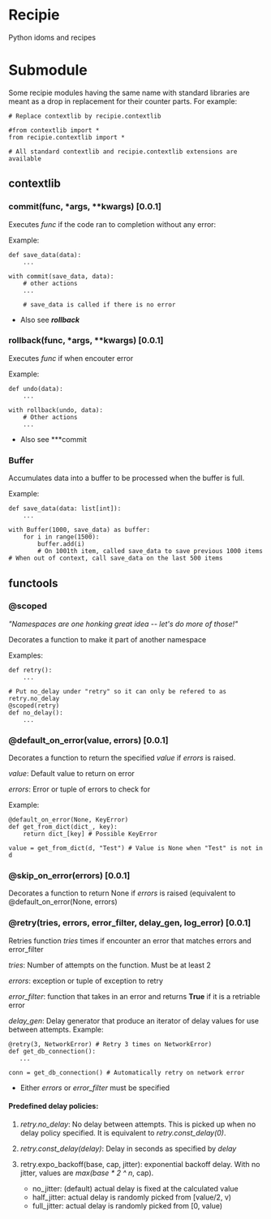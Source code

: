 # Recipie

Python idoms and recipes

# Submodule

Some recipie modules having the same name with standard libraries are meant
as a drop in replacement for their counter parts. For example:

```
# Replace contextlib by recipie.contextlib

#from contextlib import *
from recipie.contextlib import *

# All standard contextlib and recipie.contextlib extensions are available
```

## contextlib

### commit(func, *args, **kwargs) [0.0.1]

Executes *func* if the code ran to completion without any error:

Example:

```
def save_data(data):
    ...

with commit(save_data, data):
    # other actions
    ...

    # save_data is called if there is no error
```

* Also see ***rollback***

### rollback(func, *args, **kwargs) [0.0.1]

Executes *func* if when encouter error

Example:

```
def undo(data):
    ...

with rollback(undo, data):
    # Other actions
    ...
```

* Also see ***commit

### Buffer
Accumulates data into a buffer to be processed when the buffer is full.

Example:

```
def save_data(data: list[int]):
    ...

with Buffer(1000, save_data) as buffer:
    for i in range(1500):
        buffer.add(i)
        # On 1001th item, called save_data to save previous 1000 items
# When out of context, call save_data on the last 500 items
```

## functools

### @scoped

*"Namespaces are one honking great idea -- let's do more of those!"*


Decorates a function to make it part of another namespace


Examples:

```
def retry():
    ...

# Put no_delay under "retry" so it can only be refered to as retry.no_delay
@scoped(retry)
def no_delay():
    ...
```

### @default_on_error(value, errors) [0.0.1]

Decorates a function to return the specified *value* if *errors* is raised.

*value*: Default value to return on error

*errors*: Error or tuple of errors to check for

Example:

```
@default_on_error(None, KeyError)
def get_from_dict(dict_, key):
    return dict_[key] # Possible KeyError

value = get_from_dict(d, "Test") # Value is None when "Test" is not in d

```

### @skip_on_error(errors) [0.0.1]

Decorates a function to return None if *errors* is raised (equivalent to @default_on_error(None, errors)

### @retry(tries, errors, error_filter, delay_gen, log_error) [0.0.1]

Retries function *tries* times if encounter an error that matches errors and error_filter

*tries*: Number of attempts on the function. Must be at least 2

*errors*: exception or tuple of exception to retry

*error_filter*: function that takes in an error and returns
**True** if it is a retriable error

*delay_gen*: Delay generator that produce an iterator of delay values for
use between attempts.
Example:

```
@retry(3, NetworkError) # Retry 3 times on NetworkError)
def get_db_connection():
   ...

conn = get_db_connection() # Automatically retry on network error
```

* Either *errors* or *error_filter* must be specified

#### Predefined delay policies:

1. *retry.no_delay*: No delay between attempts. This is picked up when no delay policy specified.
   It is equivalent to *retry.const_delay(0)*.

2. *retry.const_delay(delay)*: Delay in seconds as specified by *delay*

3. retry.expo_backoff(base, cap, jitter): exponential backoff delay. With no jitter, values
are *max(base * 2 ^ n*, cap).
   
    * no_jitter: (default) actual delay is fixed at the calculated value
    * half_jitter: actual delay is randomly picked from [value/2, v)
    * full_jitter: actual delay is randomly picked from [0, value)

